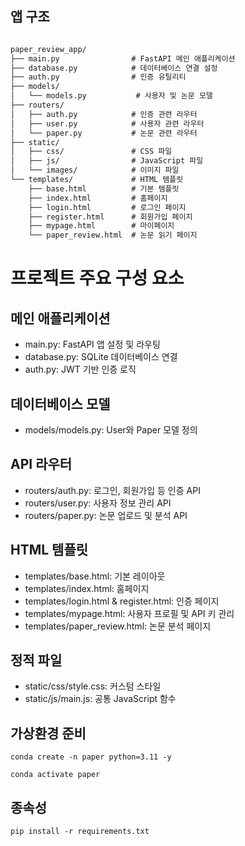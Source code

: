 
## 앱 구조 

```markdown

paper_review_app/
├── main.py                # FastAPI 메인 애플리케이션
├── database.py            # 데이터베이스 연결 설정
├── auth.py                # 인증 유틸리티
├── models/
│   └── models.py           # 사용자 및 논문 모델
├── routers/
│   ├── auth.py            # 인증 관련 라우터
│   ├── user.py            # 사용자 관련 라우터
│   └── paper.py           # 논문 관련 라우터
├── static/
│   ├── css/               # CSS 파일
│   ├── js/                # JavaScript 파일
│   └── images/            # 이미지 파일
└── templates/             # HTML 템플릿
    ├── base.html          # 기본 템플릿
    ├── index.html         # 홈페이지
    ├── login.html         # 로그인 페이지
    ├── register.html      # 회원가입 페이지
    ├── mypage.html        # 마이페이지
    └── paper_review.html  # 논문 읽기 페이지

```

# 프로젝트 주요 구성 요소

## 메인 애플리케이션

- main.py: FastAPI 앱 설정 및 라우팅
- database.py: SQLite 데이터베이스 연결
- auth.py: JWT 기반 인증 로직

## 데이터베이스 모델

- models/models.py: User와 Paper 모델 정의


## API 라우터

- routers/auth.py: 로그인, 회원가입 등 인증 API
- routers/user.py: 사용자 정보 관리 API
- routers/paper.py: 논문 업로드 및 분석 API


## HTML 템플릿

- templates/base.html: 기본 레이아웃
- templates/index.html: 홈페이지
- templates/login.html & register.html: 인증 페이지
- templates/mypage.html: 사용자 프로필 및 API 키 관리
- templates/paper_review.html: 논문 분석 페이지


## 정적 파일

- static/css/style.css: 커스텀 스타일
- static/js/main.js: 공통 JavaScript 함수


## 가상환경 준비

```
conda create -n paper python=3.11 -y

conda activate paper
```

## 종속성 

```
pip install -r requirements.txt
```